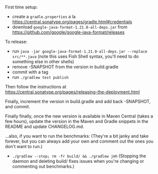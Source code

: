 First time setup:

- create a `gradle.properties` a la https://central.sonatype.org/pages/gradle.html#credentials
- download `google-java-format-1.21.0-all-deps.jar` from https://github.com/google/google-java-format/releases

To release:

- run `java -jar google-java-format-1.21.0-all-deps.jar --replace src/**.java` (note this uses Fish Shell syntax, you'll need to do something else in other shells)
- remove -SNAPSHOT from the version in build.gradle
- commit with a tag
- run `./gradlew test publish`

Then follow the instructions at https://central.sonatype.org/pages/releasing-the-deployment.html

Finally, increment the version in build.gradle and add back -SNAPSHOT, and commit.

Finally finally, once the new version is available in Maven Central (takes a few hours), update the version in the Maven and Gradle snippets in the README and update CHANGELOG.md.

…also, if you want to run the benchmarks:
(They're a bit janky and take forever, but you can always add your own and comment out the ones you don't want to run.)

- `./gradlew --stop; rm -fr build/ && ./gradlew jmh`
  (Stopping the daemon and deleting build/ fixes issues when you're changing or commenting out benchmarks.)
